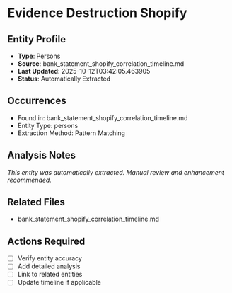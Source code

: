# Evidence Destruction    Shopify

## Entity Profile
- **Type**: Persons
- **Source**: bank_statement_shopify_correlation_timeline.md
- **Last Updated**: 2025-10-12T03:42:05.463905
- **Status**: Automatically Extracted

## Occurrences
- Found in: bank_statement_shopify_correlation_timeline.md
- Entity Type: persons
- Extraction Method: Pattern Matching

## Analysis Notes
*This entity was automatically extracted. Manual review and enhancement recommended.*

## Related Files
- bank_statement_shopify_correlation_timeline.md

## Actions Required
- [ ] Verify entity accuracy
- [ ] Add detailed analysis
- [ ] Link to related entities
- [ ] Update timeline if applicable
